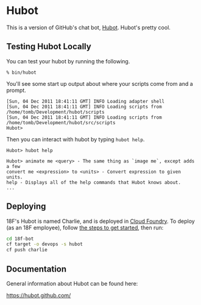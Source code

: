 # Hubot

This is a version of GitHub's chat bot, [Hubot](https://hubot.github.com/). Hubot's pretty cool.

## Testing Hubot Locally

You can test your hubot by running the following.

    % bin/hubot

You'll see some start up output about where your scripts come from and a
prompt.

    [Sun, 04 Dec 2011 18:41:11 GMT] INFO Loading adapter shell
    [Sun, 04 Dec 2011 18:41:11 GMT] INFO Loading scripts from /home/tomb/Development/hubot/scripts
    [Sun, 04 Dec 2011 18:41:11 GMT] INFO Loading scripts from /home/tomb/Development/hubot/src/scripts
    Hubot>

Then you can interact with hubot by typing `hubot help`.

    Hubot> hubot help

    Hubot> animate me <query> - The same thing as `image me`, except adds a few
    convert me <expression> to <units> - Convert expression to given units.
    help - Displays all of the help commands that Hubot knows about.
    ...

## Deploying

18F's Hubot is named Charlie, and is deployed in [Cloud Foundry](https://www.cloudfoundry.org/). To deploy (as an 18F employee), follow [the steps to get started](https://docs.18f.gov/getting-started/setup/), then run:

```bash
cd 18f-bot
cf target -o devops -s hubot
cf push charlie
```

## Documentation

General information about Hubot can be found here:

https://hubot.github.com/
